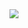 <div style="margin : 0 auto;"><img src="https://img.shields.io/badge/JAVA-007396?style=flat&logo=Java&logoColor=white"/></div>
